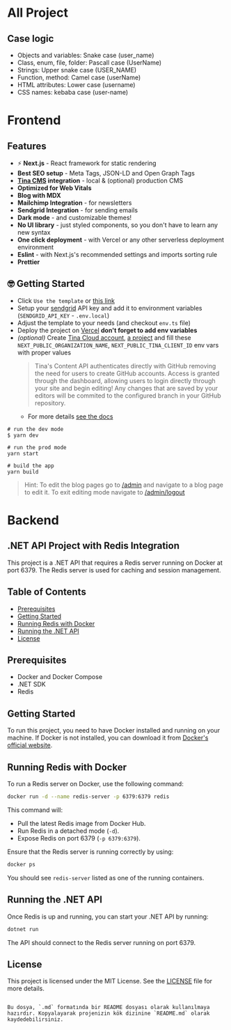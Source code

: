 # All Project
## Case logic
- Objects and variables: Snake case (user_name)
- Class, enum, file, folder: Pascall case (UserName)
- Strings: Upper snake case (USER_NAME)
- Function, method: Camel case (userName)
- HTML attributes: Lower case (username)
- CSS names: kebaba case (user-name)


# Frontend 

## Features

- ⚡ **Next.js** - React framework for static rendering
- **Best SEO setup** - Meta Tags, JSON-LD and Open Graph Tags
- **[Tina CMS](https://tina.io/) integration** - local & (optional) production CMS
- **Optimized for Web Vitals**
- **Blog with MDX**
- **Mailchimp Integration** - for newsletters
- **Sendgrid Integration** - for sending emails
- **Dark mode** - and customizable themes!
- **No UI library** - just styled components, so you don't have to learn any new syntax
- **One click deployment** - with Vercel or any other serverless deployment environment
- **Eslint** - with Next.js's recommended settings and imports sorting rule
- **Prettier**

## 🤓 Getting Started

- Click `Use the template` or [this link](https://github.com/Blazity/next-saas-starter/generate)
- Setup your [sendgrid](https://sendgrid.com/) API key and add it to environment variables (`SENDGRID_API_KEY` - `.env.local`)
- Adjust the template to your needs (and checkout `env.ts` file)
- Deploy the project on [Vercel](https://vercel.com/) **don't forget to add env variables**
- _(optional)_ Create [Tina Cloud account](https://app.tina.io/), [a project](https://tina.io/docs/tina-cloud/) and fill these `NEXT_PUBLIC_ORGANIZATION_NAME`, `NEXT_PUBLIC_TINA_CLIENT_ID` env vars with proper values
  > Tina's Content API authenticates directly with GitHub removing the need for users to create GitHub accounts. Access is granted through the dashboard, allowing users to login directly through your site and begin editing! Any changes that are saved by your editors will be commited to the configured branch in your GitHub repository.
  - For more details [see the docs](https://tina.io/docs/tina-cloud/)

```
# run the dev mode
$ yarn dev

# run the prod mode
yarn start

# build the app
yarn build
```

> Hint: To edit the blog pages go to [/admin](http://localhost:3000/admin) and navigate to a blog page to edit it. To exit editing mode navigate to [/admin/logout](http://localhost:3000/admin/logout)


# Backend
## .NET API Project with Redis Integration

This project is a .NET API that requires a Redis server running on Docker at port 6379. The Redis server is used for caching and session management.

## Table of Contents

- [Prerequisites](#prerequisites)
- [Getting Started](#getting-started)
- [Running Redis with Docker](#running-redis-with-docker)
- [Running the .NET API](#running-the-net-api)
- [License](#license)

## Prerequisites

- Docker and Docker Compose
- .NET SDK
- Redis

## Getting Started

To run this project, you need to have Docker installed and running on your machine. If Docker is not installed, you can download it from [Docker's official website](https://www.docker.com/).

## Running Redis with Docker

To run a Redis server on Docker, use the following command:

```bash
docker run -d --name redis-server -p 6379:6379 redis
```

This command will:

- Pull the latest Redis image from Docker Hub.
- Run Redis in a detached mode (`-d`).
- Expose Redis on port 6379 (`-p 6379:6379`).

Ensure that the Redis server is running correctly by using:

```bash
docker ps
```

You should see `redis-server` listed as one of the running containers.

## Running the .NET API

Once Redis is up and running, you can start your .NET API by running:

```bash
dotnet run
```

The API should connect to the Redis server running on port 6379.

## License

This project is licensed under the MIT License. See the [LICENSE](LICENSE) file for more details.
```

Bu dosya, `.md` formatında bir README dosyası olarak kullanılmaya hazırdır. Kopyalayarak projenizin kök dizinine `README.md` olarak kaydedebilirsiniz.

